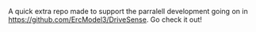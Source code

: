 A quick extra repo made to support the parralell development going on in https://github.com/ErcModel3/DriveSense. Go check it out!